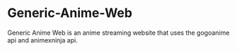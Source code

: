 # Generic-Anime-Web
Generic Anime Web is an anime streaming website that uses the gogoanime api and animexninja api.

